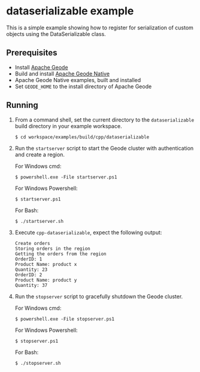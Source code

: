 # dataserializable example
This is a simple example showing how to register for serialization of custom objects using the DataSerializable class.

## Prerequisites
* Install [Apache Geode](https://geode.apache.org)
* Build and install [Apache Geode Native](https://github.com/apache/geode-native)
* Apache Geode Native examples, built and installed
* Set `GEODE_HOME` to the install directory of Apache Geode

## Running
1. From a command shell, set the current directory to the `dataserializable` build directory in your example workspace.

    ```console
    $ cd workspace/examples/build/cpp/dataserializable
    ```

1. Run the `startserver` script to start the Geode cluster with authentication and create a region.

   For Windows cmd:

    ```console
    $ powershell.exe -File startserver.ps1
    ```

   For Windows Powershell:

    ```console
    $ startserver.ps1
    ```

   For Bash:

    ```console
    $ ./startserver.sh
    ```
  
1. Execute `cpp-dataserializable`, expect the following output:

    ```
    Create orders
    Storing orders in the region
    Getting the orders from the region
    OrderID: 1
    Product Name: product x
    Quantity: 23
    OrderID: 2
    Product Name: product y
    Quantity: 37
    ```

1. Run the `stopserver` script to gracefully shutdown the Geode cluster.

   For Windows cmd:

    ```console
    $ powershell.exe -File stopserver.ps1
    ```

   For Windows Powershell:

    ```console
    $ stopserver.ps1
    ```

   For Bash:

    ```console
    $ ./stopserver.sh
    ```
